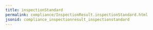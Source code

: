 ```yaml
---
title: inspectionStandard
permalink: compliance/InspectionResult.inspectionStandard.html
jsonid: compliance_inspectionresult_inspectionstandard
---
```


